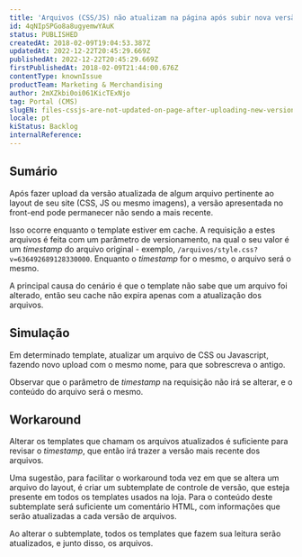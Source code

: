 ```yaml
---
title: 'Arquivos (CSS/JS) não atualizam na página após subir nova versão no CMS'
id: 4qNIpSPGo8a8ugyemwYAuK
status: PUBLISHED
createdAt: 2018-02-09T19:04:53.387Z
updatedAt: 2022-12-22T20:45:29.669Z
publishedAt: 2022-12-22T20:45:29.669Z
firstPublishedAt: 2018-02-09T21:44:00.676Z
contentType: knownIssue
productTeam: Marketing & Merchandising
author: 2mXZkbi0oi061KicTExNjo
tag: Portal (CMS)
slugEN: files-cssjs-are-not-updated-on-page-after-uploading-new-version-in-cms
locale: pt
kiStatus: Backlog
internalReference: 
---
```


## Sumário

Após fazer upload da versão atualizada de algum arquivo pertinente ao layout de seu site (CSS, JS ou mesmo imagens), a versão apresentada no front-end pode permanecer não sendo a mais recente.

Isso ocorre enquanto o template estiver em cache. A requisição a estes arquivos é feita com um parâmetro de versionamento, na qual o seu valor é um *timestamp* do arquivo original - exemplo, `/arquivos/style.css?v=636492689128330000`. Enquanto o *timestamp* for o mesmo, o arquivo será o mesmo.

A principal causa do cenário é que o template não sabe que um arquivo foi alterado, então seu cache não expira apenas com a atualização dos arquivos.

## Simulação

Em determinado template, atualizar um arquivo de CSS ou Javascript, fazendo novo upload com o mesmo nome, para que sobrescreva o antigo.

Observar que o parâmetro de *timestamp* na requisição não irá se alterar, e o conteúdo do arquivo será o mesmo.

## Workaround

Alterar os templates que chamam os arquivos atualizados é suficiente para revisar o *timestamp*, que então irá trazer a versão mais recente dos arquivos.

Uma sugestão, para facilitar o workaround toda vez em que se altera um arquivo do layout, é criar um subtemplate de controle de versão, que esteja presente em todos os templates usados na loja. Para o conteúdo deste subtemplate será suficiente um comentário HTML, com informações que serão atualizadas a cada versão de arquivos.

Ao alterar o subtemplate, todos os templates que fazem sua leitura serão atualizados, e junto disso, os arquivos.

